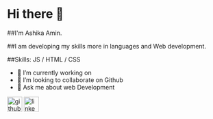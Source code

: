  # Hi there 👋
 
##I'm Ashika Amin.


##I am developing my skills more in languages and Web development.
 
 
##Skills:   JS / HTML / CSS

- 🔭 I’m currently working on   
- 👯 I’m looking to collaborate on Github 
- 💬 Ask me about web Development 
 
[<img src='https://cdn.jsdelivr.net/npm/simple-icons@3.0.1/icons/github.svg' alt='github' height='35'>](https://github.com/https://github.com/AshikaAmin)  [<img src='https://cdn.jsdelivr.net/npm/simple-icons@3.0.1/icons/linkedin.svg' alt='linkedin' height='35'>](https://www.linkedin.com/in/www.linkedin.com/in/ashika-amin-1674211b6/)  
 
